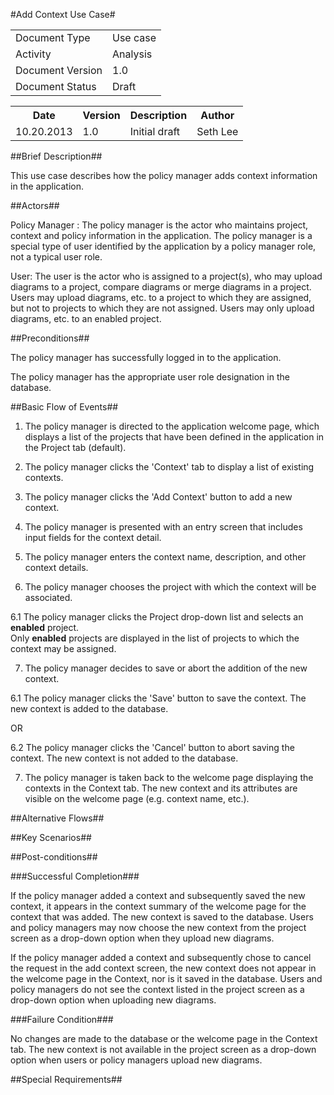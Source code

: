 #Add Context Use Case#

<TABLE>
<TR><TD>Document Type</TD><TD>Use case</TD></TR>
<TR><TD>Activity</TD><TD>Analysis</TD></TR>
<TR><TD>Document Version</TD><TD>1.0</TD></TR>
<TR><TD>Document Status</TD><TD>Draft</TD></TR>
</TABLE>

<TABLE>
<TR><TH>Date</TH><TH>Version</TH><TH>Description</TH><TH>Author</TH></TR>
<TR><TD>10.20.2013</TD><TD>1.0</TD><TD>Initial draft</TD><TD>Seth Lee</TD></TR>
</TABLE>

##Brief Description##

This use case describes how the policy manager adds context information in the application.

##Actors##

Policy Manager : The policy manager is the actor who maintains project, context and policy 
information in the application.  The policy manager is a special type of user identified
by the application by a policy manager role, not a typical user role.

User: The user is the actor who is assigned to a project(s), who may upload diagrams to a project,
compare diagrams or merge diagrams in a project.  Users may upload diagrams, etc. to a project
to which they are assigned, but not to projects to which they are not assigned.  Users may 
only upload diagrams, etc. to an enabled project.

##Preconditions##

The policy manager has successfully logged in to the application.

The policy manager has the appropriate user role designation in the database.


##Basic Flow of Events##

1. The policy manager is directed to the application welcome page, which displays a list of the 
projects that have been defined in the application in the Project tab (default).  

2.  The policy manager clicks the 'Context' tab to display a list of existing contexts.

3.  The policy manager clicks the 'Add Context' button to add a new context.  

4.  The policy manager is presented with an entry screen that includes input fields for the
context detail.  

5.  The policy manager enters the context name, description, and other context details.    

6.  The policy manager chooses the project with which the context will be associated.  

6.1	 The policy manager clicks the Project drop-down list and selects an **enabled** project.  
Only **enabled** projects are displayed in the list of projects to which the context may be 
assigned.

7.  The policy manager decides to save or abort the addition of the new context.

6.1  The policy manager clicks the 'Save' button to save the context. The new context is added to the 
database.

OR

6.2  The policy manager clicks the 'Cancel' button to abort saving the context.  The new context is not 
added to the database. 

7.  The policy manager is taken back to the welcome page displaying the contexts in the 
Context tab.  The new context and its attributes are visible on the welcome page (e.g. context name, etc.).

##Alternative Flows##


##Key Scenarios##


##Post-conditions##

###Successful Completion###

If the policy manager added a context and subsequently saved the new context, it appears in the 
context summary of the welcome page for the context that was added.  The new context is saved 
to the database.  Users and policy managers may now choose the new context from the project 
screen as a drop-down option when they upload new diagrams.

If the policy manager added a context and subsequently chose to cancel the request in the add
context screen, the new context does not appear in the welcome page in the Context, nor is it saved in the database.
Users and policy managers do not see the context listed in the project screen as a drop-down option
when uploading new diagrams.


###Failure Condition###

No changes are made to the database or the welcome page in the Context tab.  The new context is not available
in the project screen as a drop-down option when users or policy managers upload new diagrams.


##Special Requirements##

